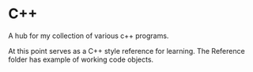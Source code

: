 # C++
A hub for my collection of various c++ programs.

At this point serves as a C++ style reference for learning. The Reference folder has example of working code objects. 
